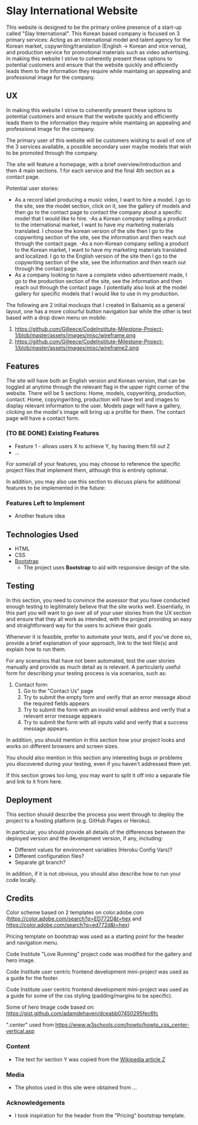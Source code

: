 # Slay International Website

This website is designed to be the primary online presence of a start-up called "Slay International". This Korean based company is focused on 3 primary services: Acting as an international model and talent agency for the Korean market, copywriting/translation (English -> Korean and vice versa), and production service for promotional materials such as video advertising. In making this website I strive to coherently present these options to potential customers and ensure that the website quickly and efficiently leads them to the information they require while maintaing an appealing and professional image for the company. 
 
## UX

In making this website I strive to coherently present these options to potential customers and ensure that the website quickly and efficiently leads them to the information they require while maintaing an appealing and professional image for the company.

The primary user of this website will be customers wishing to avail of one of the 3 services available, a possible secondary user maybe models that wish to be promoted through the company.

The site will feature a homepage, with a brief overview/introduction and then 4 main sections. 1 for each service and the final 4th section as a contact page.

Potential user stories:
- As a record label producing a music video, I want to hire a model. I go to the site, see the model section, click on it, see the gallery of models and then go to the contact page to contact the company about a specific model that I would like to hire.
-As a Korean company selling a product to the international market, I want to have my marketing materials translated. I choose the korean version of the site then I go to the copywriting section of the site, see the information and then reach out through the contact page.
-As a non-Korean company selling a product to the Korean market, I want to have my marketing materials translated and localized. I go to the English version of the site then I go to the copywriting section of the site, see the information and then reach out through the contact page.
- As a company looking to have a complete video advertisement made, I go to the production section of the site, see the information and then reach out through the contact page. I potentially also look at the model gallery for specific models that I would like to use in my production.

The following are 2 initial mockups that I created in Balsamiq as a general layout, one has a more colourful button navigation bar while the other is text based with a drop down menu on mobile:
1. https://github.com/Gilleece/CodeInstitute-Milestone-Project-1/blob/master/assets/images/misc/wireframe.png
2. https://github.com/Gilleece/CodeInstitute-Milestone-Project-1/blob/master/assets/images/misc/wireframe2.png

## Features

The site will have both an English version and Korean version, that can be toggled at anytime through the relevant flag in the upper right corner of the website.
There will be 5 sections: Home, models, copywriting, production, contact.
Home, copyingwriting, production will have text and images to display relevant information to the user.
Models page will have a gallery, clicking on the model's image will bring up a profile for them.
The contact page will have a contact form.
 
### (TO BE DONE) Existing Features
- Feature 1 - allows users X to achieve Y, by having them fill out Z
- ...

For some/all of your features, you may choose to reference the specific project files that implement them, although this is entirely optional.

In addition, you may also use this section to discuss plans for additional features to be implemented in the future:

### Features Left to Implement
- Another feature idea

## Technologies Used

- HTML
- CSS
- [Bootstrap](https://getbootstrap.com/)
    - The project uses **Bootstrap** to aid with responsive design of the site.


## Testing

In this section, you need to convince the assessor that you have conducted enough testing to legitimately believe that the site works well. Essentially, in this part you will want to go over all of your user stories from the UX section and ensure that they all work as intended, with the project providing an easy and straightforward way for the users to achieve their goals.

Whenever it is feasible, prefer to automate your tests, and if you've done so, provide a brief explanation of your approach, link to the test file(s) and explain how to run them.

For any scenarios that have not been automated, test the user stories manually and provide as much detail as is relevant. A particularly useful form for describing your testing process is via scenarios, such as:

1. Contact form:
    1. Go to the "Contact Us" page
    2. Try to submit the empty form and verify that an error message about the required fields appears
    3. Try to submit the form with an invalid email address and verify that a relevant error message appears
    4. Try to submit the form with all inputs valid and verify that a success message appears.

In addition, you should mention in this section how your project looks and works on different browsers and screen sizes.

You should also mention in this section any interesting bugs or problems you discovered during your testing, even if you haven't addressed them yet.

If this section grows too long, you may want to split it off into a separate file and link to it from here.

## Deployment

This section should describe the process you went through to deploy the project to a hosting platform (e.g. GitHub Pages or Heroku).

In particular, you should provide all details of the differences between the deployed version and the development version, if any, including:
- Different values for environment variables (Heroku Config Vars)?
- Different configuration files?
- Separate git branch?

In addition, if it is not obvious, you should also describe how to run your code locally.


## Credits

Color scheme based on 2 templates on color.adobe.com (https://color.adobe.com/search?q=ED772D&t=hex and https://color.adobe.com/search?q=ed772d&t=hex)

Pricing template on bootstrap was used as a starting point for the header and navigation menu.

Code Institute "Love Running" project code was modified for the gallery and hero image.

Code Institute user centric frontend development mini-project was used as a guide for the footer.

Code Institute user centric frontend development mini-project was used as a guide for some of the css styling (padding/margins to be specific).

Some of hero Image code based on: https://gist.github.com/adamdehaven/dceabb07450295fec6fc

".center" used from https://www.w3schools.com/howto/howto_css_center-vertical.asp

### Content
- The text for section Y was copied from the [Wikipedia article Z](https://en.wikipedia.org/wiki/Z)

### Media
- The photos used in this site were obtained from ...

### Acknowledgements

- I took inspiration for the header from the "Pricing" bootstrap template.
